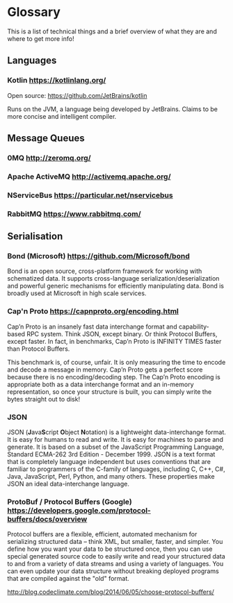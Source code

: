 # Glossary
This is a list of technical things and a brief overview of what they are and where to get more info!

## Languages
### Kotlin <https://kotlinlang.org/>
Open source: <https://github.com/JetBrains/kotlin>

Runs on the JVM, a language being developed by JetBrains. Claims to be more concise and intelligent compiler.

## Message Queues
### 0MQ <http://zeromq.org/>

### Apache ActiveMQ <http://activemq.apache.org/>

### NServiceBus <https://particular.net/nservicebus>

### RabbitMQ <https://www.rabbitmq.com/>

## Serialisation
### Bond (Microsoft) <https://github.com/Microsoft/bond>
Bond is an open source, cross-platform framework for working with schematized data. It supports cross-language serialization/deserialization and powerful generic mechanisms for efficiently manipulating data. Bond is broadly used at Microsoft in high scale services.

### Cap'n Proto <https://capnproto.org/encoding.html>
Cap’n Proto is an insanely fast data interchange format and capability-based RPC system. Think JSON, except binary. Or think Protocol Buffers, except faster. In fact, in benchmarks, Cap’n Proto is INFINITY TIMES faster than Protocol Buffers.

This benchmark is, of course, unfair. It is only measuring the time to encode and decode a message in memory. Cap’n Proto gets a perfect score because there is no encoding/decoding step. The Cap’n Proto encoding is appropriate both as a data interchange format and an in-memory representation, so once your structure is built, you can simply write the bytes straight out to disk!

### JSON
JSON (**J**ava**S**cript **O**bject **N**otation) is a lightweight data-interchange format. It is easy for humans to read and write. It is easy for machines to parse and generate. It is based on a subset of the JavaScript Programming Language, Standard ECMA-262 3rd Edition - December 1999. JSON is a text format that is completely language independent but uses conventions that are familiar to programmers of the C-family of languages, including C, C++, C#, Java, JavaScript, Perl, Python, and many others. These properties make JSON an ideal data-interchange language.

### ProtoBuf / Protocol Buffers (Google) <https://developers.google.com/protocol-buffers/docs/overview>
Protocol buffers are a flexible, efficient, automated mechanism for serializing structured data – think XML, but smaller, faster, and simpler. You define how you want your data to be structured once, then you can use special generated source code to easily write and read your structured data to and from a variety of data streams and using a variety of languages. You can even update your data structure without breaking deployed programs that are compiled against the "old" format.

<http://blog.codeclimate.com/blog/2014/06/05/choose-protocol-buffers/>
